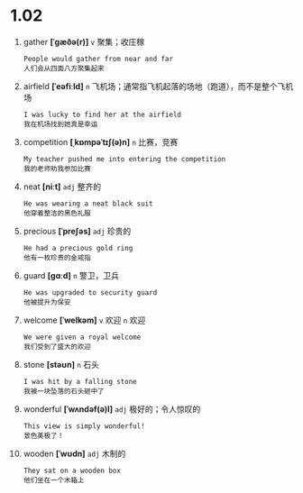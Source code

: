 # 1.02

1. gather **[ˈɡæðə(r)]** `v` 聚集；收庄稼

   ```
   People would gather from near and far
   人们会从四面八方聚集起来
   ```

2. airfield **[ˈeəfiːld]** `n` 飞机场；通常指飞机起落的场地（跑道），而不是整个飞机场

   ```
   I was lucky to find her at the airfield
   我在机场找到她真是幸运
   ```

3. competition **[ˌkɒmpəˈtɪʃ(ə)n]** `n` 比赛，竞赛

   ```
   My teacher pushed me into entering the competition
   我的老师劝我参加比赛
   ```

4. neat **[niːt]** `adj` 整齐的

   ```
   He was wearing a neat black suit
   他穿着整洁的黑色礼服
   ```

5. precious **[ˈpreʃəs]** `adj` 珍贵的

   ```
   He had a precious gold ring
   他有一枚珍贵的金戒指
   ```

6. guard **[ɡɑːd]** `n` 警卫，卫兵

   ```
   He was upgraded to security guard
   他被提升为保安
   ```

7. welcome **[ˈwelkəm]** `v` 欢迎 `n` 欢迎

   ```
   We were given a royal welcome
   我们受到了盛大的欢迎
   ```

8. stone **[stəʊn]** `n` 石头

   ```
   I was hit by a falling stone
   我被一块坠落的石头砸中了
   ```

9. wonderful **[ˈwʌndəf(ə)l]** `adj` 极好的；令人惊叹的

   ```
   This view is simply wonderful!
   景色美极了！
   ```

10. wooden **[ˈwʊdn]** `adj` 木制的
    ```
    They sat on a wooden box
    他们坐在一个木箱上
    ```
